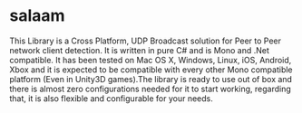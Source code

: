 # salaam

This Library is a Cross Platform, UDP Broadcast solution for Peer to Peer network client detection. It is written in pure C# and is Mono and .Net compatible. It has been tested on Mac OS X, Windows, Linux, iOS, Android, Xbox and it is expected to be compatible with every other Mono compatible platform (Even in Unity3D games).The library is ready to use out of box and there is almost zero configurations needed for it to start working, regarding that, it is also flexible and configurable for your needs.
